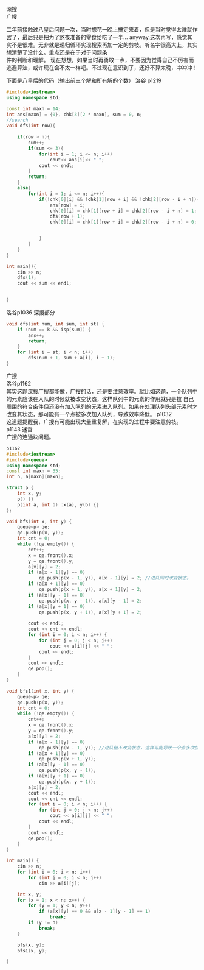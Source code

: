 深搜  
广搜

二年前接触过八皇后问题一次，当时想花一晚上搞定来着，但是当时觉得太难就作罢了，最后只是把为了熬夜准备的零食给吃了一半...
anyway,这次再写，感觉其实不是很难。无非就是递归循环实现搜索再加一定的剪枝。听名字很高大上，其实想清楚了没什么。重点还是在于对于问题条  
件的判断和理解。
现在想想，如果当时再勇敢一点，不要因为觉得自己不厉害而逃避算法，或许现在会不太一样吧。不过现在意识到了，还好不算太晚，冲冲冲！


下面是八皇后的代码（输出前三个解和所有解的个数）
洛谷 p1219
```cpp
#include<iostream>
using namespace std;

const int maxn = 14;
int ans[maxn] = {0}, chk[3][2 * maxn], sum = 0, n;
//search
void dfs(int row){
	
	if(row > n){
		sum++;
		if(sum <= 3){
			for(int i = 1; i <= n; i++)
				cout<< ans[i]<< " ";
			cout << endl;
		}
		return;
	}
	else{
		for(int i = 1; i <= n; i++){
			if(!chk[0][i] && !chk[1][row + i] && !chk[2][row - i + n]){
				ans[row] = i;
				chk[0][i] = chk[1][row + i] = chk[2][row - i + n] = 1;
				dfs(row + 1);
				chk[0][i] = chk[1][row + i] = chk[2][row - i + n] = 0;


			}
		}
	}
}

int main(){
	cin >> n;
	dfs(1);
	cout << sum << endl;
	

}

```

洛谷p1036  深搜部分  
```cpp
void dfs(int num, int sum, int st) {
	if (num == k && isp[sum]) {
		ans++;
		return;
	}
	for (int i = st; i < n; i++)
		dfs(num + 1, sum + a[i], i + 1);
}
```


广搜   
洛谷p1162  
其实这题深搜广搜都能做，广搜的话，还是要注意效率。就比如这题，一个队列中的元素应该在入队的时候就被改变状态，这样队列中的元素的作用就只是拉 
自己周围的符合条件但还没有加入队列的元素进入队列。如果在处理队列头部元素时才改变其状态，那可能有一个点被多次加入队列，导致效率降低。
p1032  
这道题提醒我，广搜有可能出现大量重复解，在实现的过程中要注意剪枝。  
p1143 迷宫  
广搜的连通块问题。  
```cpp
p1162
#include<iostream>
#include<queue>
using namespace std;
const int maxn = 35;
int n, a[maxn][maxn];

struct p {
	int x, y;
	p() {}
	p(int a, int b) :x(a), y(b) {}
};

void bfs(int x, int y) {
	queue<p> qe;
	qe.push(p(x, y));
	int cnt = 0;
	while (!qe.empty()) {
		cnt++;
		x = qe.front().x;
		y = qe.front().y;
		a[x][y] = 2;
		if (a[x - 1][y] == 0)
			qe.push(p(x - 1, y)), a[x - 1][y] = 2; //进队同时改变状态。
		if (a[x + 1][y] == 0)
			qe.push(p(x + 1, y)), a[x + 1][y] = 2;
		if (a[x][y - 1] == 0)
			qe.push(p(x, y - 1)), a[x][y - 1] = 2;
		if (a[x][y + 1] == 0)
			qe.push(p(x, y + 1)), a[x][y + 1] = 2;
		
		cout << endl;
		cout << cnt << endl;
		for (int i = 0; i < n; i++) {
			for (int j = 0; j < n; j++)
				cout << a[i][j] << " ";
			cout << endl;
		}
		cout << endl;
		qe.pop();
	}
}

void bfs1(int x, int y) {
	queue<p> qe;
	qe.push(p(x, y));
	int cnt = 0;
	while (!qe.empty()) {
		cnt++;
		x = qe.front().x;
		y = qe.front().y;
		a[x][y] = 2;
		if (a[x - 1][y] == 0)
			qe.push(p(x - 1, y)); //进队但不改变状态，这样可能导致一个点多次加入队列
		if (a[x + 1][y] == 0)
			qe.push(p(x + 1, y));
		if (a[x][y - 1] == 0)
			qe.push(p(x, y - 1));
		if (a[x][y + 1] == 0)
			qe.push(p(x, y + 1));
		a[x][y] = 2;
		cout << endl;
		cout << cnt << endl;
		for (int i = 0; i < n; i++) {
			for (int j = 0; j < n; j++)
				cout << a[i][j] << " ";
			cout << endl;
		}
		cout << endl;
		qe.pop();
	}
}

int main() {
	cin >> n;
	for (int i = 0; i < n; i++)
		for (int j = 0; j < n; j++)
			cin >> a[i][j];

	int x, y;
	for (x = 1; x < n; x++) {
		for (y = 1; y < n; y++)
			if (a[x][y] == 0 && a[x - 1][y - 1] == 1)
				break;
		if (y != n)
			break;
	}

	bfs(x, y);
	bfs1(x, y);

}
```


